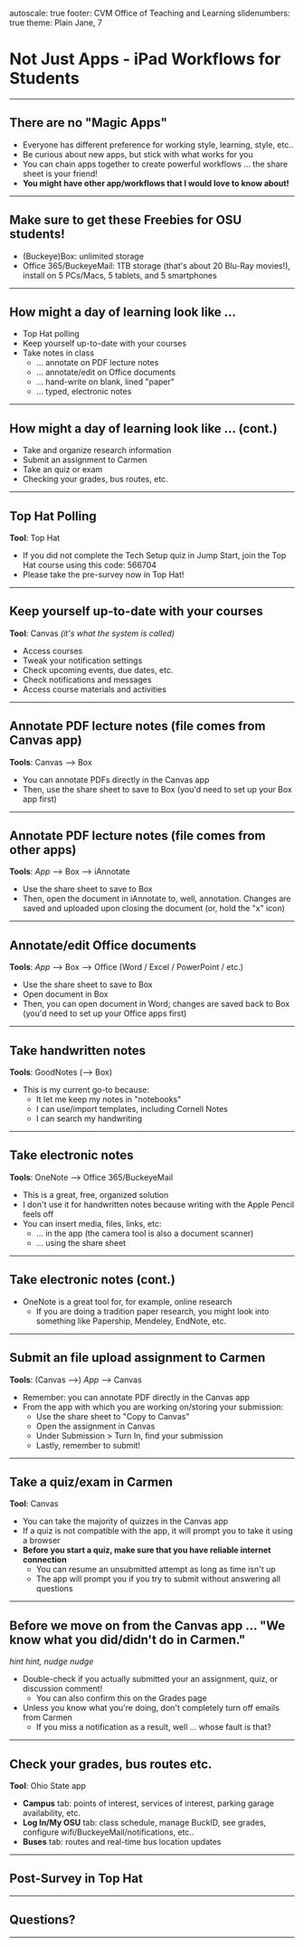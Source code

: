 autoscale: true
footer: CVM Office of Teaching and Learning
slidenumbers: true
theme: Plain Jane, 7

# Not Just Apps - iPad Workflows for Students

---

## There are no "Magic Apps"

* Everyone has different preference for working style, learning, style, etc..
* Be curious about new apps, but stick with what works for you
* You can chain apps together to create powerful workflows ... the share sheet is your friend!
* **You might have other app/workflows that I would love to know about!**

---

## Make sure to get these Freebies for OSU students!

* (Buckeye)Box: unlimited storage
* Office 365/BuckeyeMail: 1TB storage (that's about 20 Blu-Ray movies!), install on 5 PCs/Macs, 5 tablets, and 5 smartphones

---

## How might a day of learning look like ...

  * Top Hat polling
  * Keep yourself up-to-date with your courses
  * Take notes in class
    * ... annotate on PDF lecture notes
    * ... annotate/edit on Office documents
    * ... hand-write on blank, lined "paper"
    * ... typed, electronic notes

---

## How might a day of learning look like ... (cont.)

  * Take and organize research information
  * Submit an assignment to Carmen
  * Take an quiz or exam
  * Checking your grades, bus routes, etc.

---

## Top Hat Polling

**Tool**: Top Hat

* If you did not complete the Tech Setup quiz in Jump Start, join the Top Hat course using this code: 566704
* Please take the pre-survey now in Top Hat!

---

## Keep yourself up-to-date with your courses

**Tool**: Canvas *(it's what the system is called)*

* Access courses
* Tweak your notification settings
* Check upcoming events, due dates, etc.
* Check notifications and messages
* Access course materials and activities

---

## Annotate PDF lecture notes (file comes from Canvas app)

**Tools**: Canvas --> Box

* You can annotate PDFs directly in the Canvas app
* Then, use the share sheet to save to Box (you'd need to set up your Box app first)

---

## Annotate PDF lecture notes (file comes from other apps)

**Tools**: *App* --> Box --> iAnnotate

* Use the share sheet to save to Box
* Then, open the document in iAnnotate to, well, annotation. Changes are saved and uploaded upon closing the document (or, hold the "x" icon)

---

## Annotate/edit Office documents

**Tools**: *App* --> Box --> Office (Word / Excel / PowerPoint / etc.)

* Use the share sheet to save to Box
* Open document in Box
* Then, you can open document in Word; changes are saved back to Box (you'd need to set up your Office apps first)

---

## Take handwritten notes

**Tools**: GoodNotes (--> Box)

* This is my current go-to because:
  * It let me keep my notes in "notebooks"
  * I can use/import templates, including Cornell Notes
  * I can search my handwriting


---

## Take electronic notes

**Tools**: OneNote --> Office 365/BuckeyeMail

* This is a great, free, organized solution
* I don't use it for handwritten notes because writing with the Apple Pencil feels off
* You can insert media, files, links, etc:
  * ... in the app (the camera tool is also a document scanner)
  * ... using the share sheet

---

## Take electronic notes (cont.)

* OneNote is a great tool for, for example, online research 
  * If you are doing a tradition paper research, you might look into something like Papership, Mendeley, EndNote, etc.

---

## Submit an file upload assignment to Carmen

**Tools**: (Canvas -->) *App* --> Canvas

* Remember: you can annotate PDF directly in the Canvas app
* From the app with which you are working on/storing your submission:
  * Use the share sheet to "Copy to Canvas"
  * Open the assignment in Canvas
  * Under Submission > Turn In, find your submission
  * Lastly, remember to submit!

---

## Take a quiz/exam in Carmen

**Tool**: Canvas

* You can take the majority of quizzes in the Canvas app
* If a quiz is not compatible with the app, it will prompt you to take it using a browser
* **Before you start a quiz, make sure that you have reliable internet connection**
  * You can resume an unsubmitted attempt as long as time isn't up
  * The app will prompt you if you try to submit without answering all questions

---

## Before we move on from the Canvas app ... "We know what you did/didn't do in Carmen."

*hint hint, nudge nudge*

* Double-check if you actually submitted your an assignment, quiz, or discussion comment!
  * You can also confirm this on the Grades page
* Unless you know what you're doing, don't completely turn off emails from Carmen
  * If you miss a notification as a result, well ... whose fault is that? 

---

## Check your grades, bus routes etc.

**Tool**: Ohio State app

* **Campus** tab: points of interest, services of interest, parking garage availability, etc.
* **Log In/My OSU** tab: class schedule, manage BuckID, see grades, configure wifi/BuckeyeMail/notifications, etc..
* **Buses** tab: routes and real-time bus location updates

---

## Post-Survey in Top Hat

---

## Questions?

---












